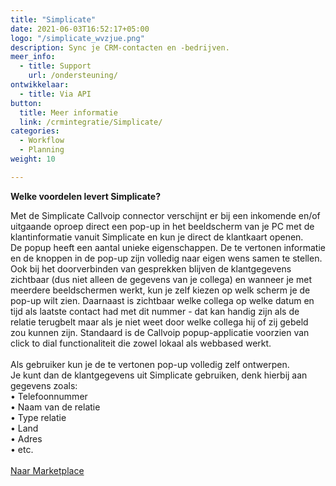 ```yaml
---
title: "Simplicate"
date: 2021-06-03T16:52:17+05:00
logo: "/simplicate_wvzjue.png"
description: Sync je CRM-contacten en -bedrijven.
meer_info:
  - title: Support
    url: /ondersteuning/
ontwikkelaar:
  - title: Via API
button:
  title: Meer informatie
  link: /crmintegratie/Simplicate/
categories:
  - Workflow
  - Planning
weight: 10

---
```


**Welke voordelen levert Simplicate?**

Met de Simplicate Callvoip connector verschijnt er bij een inkomende en/of uitgaande oproep direct een pop-up in het beeldscherm van je PC met de klantinformatie vanuit Simplicate en kun je direct de klantkaart openen. <br>De popup heeft een aantal unieke eigenschappen. De te vertonen informatie en de knoppen in de pop-up zijn volledig naar eigen wens samen te stellen. Ook bij het doorverbinden van gesprekken blijven de klantgegevens zichtbaar (dus niet alleen de gegevens van je collega) en wanneer je met meerdere beeldschermen werkt, kun je zelf kiezen op welk scherm je de pop-up wilt zien. Daarnaast is zichtbaar welke collega op welke datum en tijd als laatste contact had met dit nummer - dat kan handig zijn als de relatie terugbelt maar als je niet weet door welke collega hij of zij gebeld zou kunnen zijn. Standaard is de Callvoip popup-applicatie voorzien van click to dial functionaliteit die zowel lokaal als webbased werkt. <br><br>Als gebruiker kun je de te vertonen pop-up volledig zelf ontwerpen. <br>Je kunt dan de klantgegevens uit Simplicate gebruiken, denk hierbij aan gegevens zoals: <br>
&bull; Telefoonnummer<br>
&bull; Naam van de relatie<br>
&bull; Type relatie<br>
&bull; Land<br>
&bull; Adres<br>
&bull; etc.<br><br><a href="/marketplace" class="button">Naar Marketplace</a>
